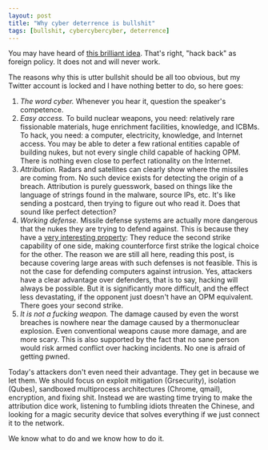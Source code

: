 ```yaml
---
layout: post
title: "Why cyber deterrence is bullshit"
tags: [bullshit, cybercybercyber, deterrence]
---
```


You may have heard of [this brilliant idea](https://uk.businessinsider.com/us-retaliation-against-china-for-opm-hacks-2015-8).
That's right, "hack back" as foreign policy.
It does not and will never work.

The reasons why this is utter bullshit should be all too obvious, but my Twitter account is locked and I have nothing better to do, so here goes:

1. *The word cyber.*
   Whenever you hear it, question the speaker's competence.
1. *Easy access.*
   To build nuclear weapons, you need: relatively rare fissionable materials, huge enrichment facilities, knowledge, and ICBMs.
   To hack, you need: a computer, electricity, knowledge, and Internet access.
   You may be able to deter a few rational entities capable of building nukes, but not every single child capable of hacking OPM.
   There is nothing even close to perfect rationality on the Internet.
1. *Attribution.*
   Radars and satellites can clearly show where the missiles are coming from.
   No such device exists for detecting the origin of a breach.
   Attribution is purely guesswork, based on things like the language of strings found in the malware, source IPs, etc.
   It's like sending a postcard, then trying to figure out who read it.
   Does that sound like perfect detection?
1. *Working defense.*
   Missile defense systems are actually more dangerous that the nukes they are trying to defend against.
   This is because they have a [very interesting property](https://en.wikipedia.org/wiki/Pre-emptive_nuclear_strike#Destabilizing_role_of_missile_defense):
   They reduce the second strike capability of one side, making counterforce first strike the logical choice for the other.
   The reason we are still all here, reading this post, is because covering large areas with such defenses is not feasible.
   This is not the case for defending computers against intrusion.
   Yes, attackers have a clear advantage over defenders, that is to say, hacking will always be possible.
   But it is significantly more difficult, and the effect less devastating, if the opponent just doesn't have an OPM equivalent.
   There goes your second strike.
1. *It is not a fucking weapon.*
   The damage caused by even the worst breaches is nowhere near the damage caused by a thermonuclear explosion.
   Even conventional weapons cause more damage, and are more scary.
   This is also supported by the fact that no sane person would risk armed conflict over hacking incidents.
   No one is afraid of getting pwned.

Today's attackers don't even need their advantage.
They get in because we let them.
We should focus on exploit mitigation (Grsecurity), isolation (Qubes), sandboxed multiprocess architectures (Chrome, qmail), encryption, and fixing shit.
Instead we are wasting time trying to make the attribution dice work, listening to fumbling idiots threaten the Chinese, and looking for a magic security device that solves everything if we just connect it to the network.

We know what to do and we know how to do it.

